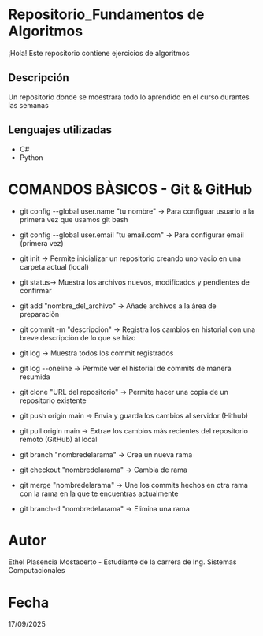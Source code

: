 # Repositorio_Fundamentos de Algoritmos 
¡Hola! Este repositorio contiene ejercicios de algoritmos

## Descripción
Un repositorio donde se moestrara todo lo aprendido en el curso durantes las semanas

## Lenguajes utilizadas
- C# 
- Python

# COMANDOS BÀSICOS - Git & GitHub
- git config --global user.name "tu nombre" -> Para configuar usuario a la primera vez que usamos git bash

- git config --global user.email "tu email.com" -> Para configurar email  (primera vez)

- git init -> Permite inicializar un repositorio creando uno vacio en una carpeta actual (local)

- git status-> Muestra los archivos nuevos, modificados y pendientes de confirmar

- git add "nombre_del_archivo" -> Añade archivos a la àrea de preparaciòn 

- git commit -m "descripciòn" -> Registra los cambios en historial con una breve descripciòn de lo que se hizo

- git log -> Muestra todos los commit registrados

- git log --oneline -> Permite ver el historial de commits de manera  resumida 

- git clone "URL del repositorio" -> Permite hacer una copia de un repositorio existente

- git push origin main -> Envia y guarda los cambios al servidor (Hithub)

- git pull origin main -> Extrae los cambios màs recientes del repositorio remoto (GitHub) al local

- git branch "nombredelarama" -> Crea un nueva rama

- git checkout "nombredelarama" -> Cambia de rama

- git merge "nombredelarama" -> Une los commits hechos en otra rama con la rama en la que te encuentras actualmente

- git branch-d "nombredelarama" -> Elimina una rama

# Autor 
 Ethel Plasencia Mostacerto - Estudiante de la carrera de Ing. Sistemas Computacionales

# Fecha 
  17/09/2025

